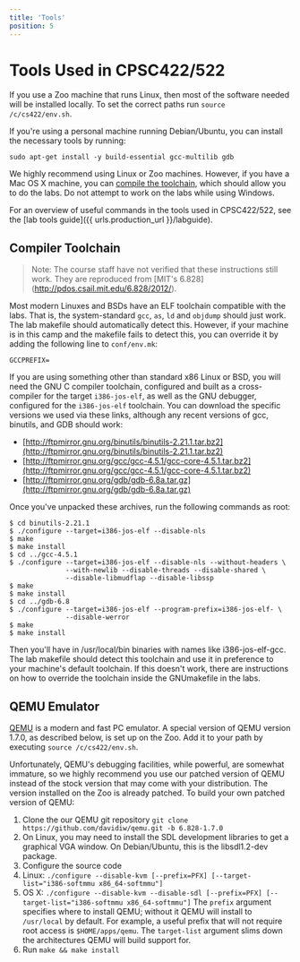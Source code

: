 ```yaml
---
title: 'Tools'
position: 5
---
```

Tools Used in CPSC422/522
=======================

If you use a Zoo machine that runs Linux,
then most of the software needed will be installed locally.
To set the correct paths run `source /c/cs422/env.sh`. 

If you're using a personal machine running Debian/Ubuntu,
you can install the necessary tools by running:

```lang-sh
sudo apt-get install -y build-essential gcc-multilib gdb
```

We highly recommend using Linux or Zoo machines.
However, if you have a Mac OS X machine,
you can [compile the toolchain](#compiler-toolchain),
which should allow you to do the labs.
Do not attempt to work on the labs while using Windows.

For an overview of useful commands in the tools used in CPSC422/522,
see the [lab tools guide]({{ urls.production_url }}/labguide).

Compiler Toolchain
------------------

> Note: The course staff have not verified that these instructions still work.
> They are reproduced from [MIT's 6.828]
> (http://pdos.csail.mit.edu/6.828/2012/).

Most modern Linuxes and BSDs have
an ELF toolchain compatible with the labs.
That is, the system-standard `gcc`, `as`, `ld` and `objdump` should just work.
The lab makefile should automatically detect this.
However, if your machine is in this camp
and the makefile fails to detect this,
you can override it by adding the following line to `conf/env.mk`:

    GCCPREFIX=

If you are using something other than standard x86 Linux or BSD,
you will need the GNU C compiler toolchain,
configured and built as a cross-compiler
for the target `i386-jos-elf`,
as well as the GNU debugger,
configured for the `i386-jos-elf` toolchain.
You can download the specific versions we used via these links,
although any recent versions of gcc, binutils, and GDB should work:

-   [http://ftpmirror.gnu.org/binutils/binutils-2.21.1.tar.bz2](http://ftpmirror.gnu.org/binutils/binutils-2.21.1.tar.bz2)
-   [http://ftpmirror.gnu.org/gcc/gcc-4.5.1/gcc-core-4.5.1.tar.bz2](http://ftpmirror.gnu.org/gcc/gcc-4.5.1/gcc-core-4.5.1.tar.bz2)
-   [http://ftpmirror.gnu.org/gdb/gdb-6.8a.tar.gz](http://ftpmirror.gnu.org/gdb/gdb-6.8a.tar.gz)

Once you've unpacked these archives,
run the following commands as root:

```lang-sh
$ cd binutils-2.21.1
$ ./configure --target=i386-jos-elf --disable-nls
$ make
$ make install
$ cd ../gcc-4.5.1
$ ./configure --target=i386-jos-elf --disable-nls --without-headers \
              --with-newlib --disable-threads --disable-shared \
              --disable-libmudflap --disable-libssp
$ make
$ make install
$ cd ../gdb-6.8
$ ./configure --target=i386-jos-elf --program-prefix=i386-jos-elf- \
              --disable-werror
$ make
$ make install
```

Then you'll have in /usr/local/bin binaries
with names like i386-jos-elf-gcc.
The lab makefile should detect this toolchain
and use it in preference to your machine's default toolchain.
If this doesn't work,
there are instructions on how to override the toolchain
inside the GNUmakefile in the labs.

QEMU Emulator
-------------

[QEMU](http://www.nongnu.org/qemu/) is a modern and fast PC emulator.
A special version of QEMU version 1.7.0,
as described below,
 is set up on the Zoo. Add it to your path by executing
`source /c/cs422/env.sh`.

Unfortunately, QEMU's debugging facilities,
while powerful, are somewhat immature,
so we highly recommend you use our patched version of QEMU
instead of the stock version that may come with your distribution.
The version installed on the Zoo is already patched.
To build your own patched version of QEMU:

1.  Clone the our QEMU git repository
     `git clone https://github.com/davidiw/qemu.git -b 6.828-1.7.0`
2.  On Linux, you may need to install the SDL development libraries
    to get a graphical VGA window.
    On Debian/Ubuntu, this is the libsdl1.2-dev package.
3.  Configure the source code
   1. Linux:
        `./configure --disable-kvm [--prefix=PFX] [--target-list="i386-softmmu x86_64-softmmu"]`
   2. OS X:
        `./configure --disable-kvm --disable-sdl [--prefix=PFX] [--target-list="i386-softmmu x86_64-softmmu"]`
    The `prefix` argument specifies where to install QEMU;
    without it QEMU will install to `/usr/local` by default.
    For example, a useful prefix that will not require
    root access is `$HOME/apps/qemu`.
    The `target-list` argument slims down
    the architectures QEMU will build support for.
4.  Run `make && make install`

